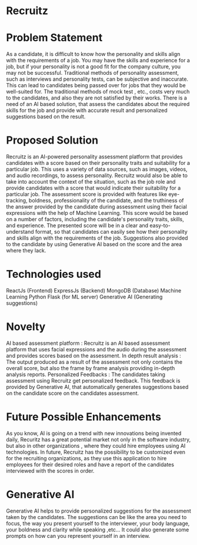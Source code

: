 # Recruitz

# Problem Statement

As a candidate, it is difficult to know how the personality and skills align with the requirements of a job. You may have the skills and experience for a job, but if your personality is not a good fit for the company culture, you may not be successful.
Traditional methods of personality assessment, such as interviews and personality tests, can be subjective and inaccurate. This can lead to candidates being passed over for jobs that they would be well-suited for.
The traditional methods of mock test , etc., costs very much to the candidates, and also they are not satisfied by their works.
There is a need of an AI based solution, that assess the candidates about the required skills for the job and provide with accurate result and personalized suggestions based on the result.


# Proposed Solution

Recruitz is an AI-powered personality assessment platform that provides candidates with a score based on their personality traits and suitability for a particular job.
This uses a variety of data sources, such as images, videos, and audio recordings, to assess personality.
Recruitz would also be able to take into account the context of the situation, such as the job role and provide candidates with a score that would indicate their suitability for a particular job.
The assessment score is provided with features like eye-tracking, boldness,  professionality of the candidate, and the truthiness of the answer provided by the candidate during assessment using their facial expressions with the help of Machine Learning.
This score would be based on a number of factors, including the candidate's personality traits, skills, and experience.
The presented score will be in a clear and easy-to-understand format, so that candidates can easily see how their personality and skills align with the requirements of the job.
Suggestions also provided to the candidate by using Generative AI based on the score and the area where they lack.


# Technologies used

ReactJs (Frontend)
ExpressJs (Backend)
MongoDB (Database)
Machine Learning
Python Flask (for ML server)
Generative AI (Generating suggestions)

# Novelty

AI based assessment platform : Recruitz is an AI based assessment platform that uses facial expressions and the audio during the assessment and provides scores based on the assessment.
In depth result analysis : The output produced as a result of the assessment not only contains the overall score, but also the frame by frame analysis providing in-depth analysis reports.
Personalized Feedbacks : The candidates taking assessment using Recruitz get personalized feedback. This feedback is provided by Generative AI, that automatically generates suggestions based on the candidate score on the candidates assessment.

# Future Possible Enhancements

As you know, AI is going on a trend with new innovations being invented daily, Recuritz has a great potential market not only in the software industry, but also in other organizations , where they could hire employees using AI technologies.
In future, Recruitz has the possibility to be customized even for the recruiting organizations, as they use this application to hire employees for their desired roles and have a report of the candidates interviewed with the scores in order.


# Generative AI

Generative AI helps to provide personalized suggestions for the assessment taken by the candidates. The suggestions can be like the area you need to focus, the way you present yourself to the interviewer, your body language, your boldness and clarity while speaking ,etc... It could also generate some prompts on how can you represent yourself in an interview.






